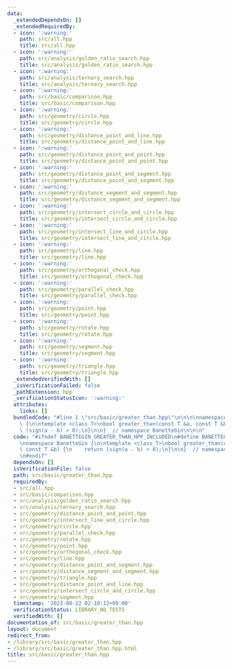 ```yaml
---
data:
  _extendedDependsOn: []
  _extendedRequiredBy:
  - icon: ':warning:'
    path: src/all.hpp
    title: src/all.hpp
  - icon: ':warning:'
    path: src/analysis/golden_ratio_search.hpp
    title: src/analysis/golden_ratio_search.hpp
  - icon: ':warning:'
    path: src/analysis/ternary_search.hpp
    title: src/analysis/ternary_search.hpp
  - icon: ':warning:'
    path: src/basic/comparison.hpp
    title: src/basic/comparison.hpp
  - icon: ':warning:'
    path: src/geometry/circle.hpp
    title: src/geometry/circle.hpp
  - icon: ':warning:'
    path: src/geometry/distance_point_and_line.hpp
    title: src/geometry/distance_point_and_line.hpp
  - icon: ':warning:'
    path: src/geometry/distance_point_and_point.hpp
    title: src/geometry/distance_point_and_point.hpp
  - icon: ':warning:'
    path: src/geometry/distance_point_and_segment.hpp
    title: src/geometry/distance_point_and_segment.hpp
  - icon: ':warning:'
    path: src/geometry/distance_segment_and_segment.hpp
    title: src/geometry/distance_segment_and_segment.hpp
  - icon: ':warning:'
    path: src/geometry/intersect_circle_and_circle.hpp
    title: src/geometry/intersect_circle_and_circle.hpp
  - icon: ':warning:'
    path: src/geometry/intersect_line_and_circle.hpp
    title: src/geometry/intersect_line_and_circle.hpp
  - icon: ':warning:'
    path: src/geometry/line.hpp
    title: src/geometry/line.hpp
  - icon: ':warning:'
    path: src/geometry/orthogonal_check.hpp
    title: src/geometry/orthogonal_check.hpp
  - icon: ':warning:'
    path: src/geometry/parallel_check.hpp
    title: src/geometry/parallel_check.hpp
  - icon: ':warning:'
    path: src/geometry/point.hpp
    title: src/geometry/point.hpp
  - icon: ':warning:'
    path: src/geometry/rotate.hpp
    title: src/geometry/rotate.hpp
  - icon: ':warning:'
    path: src/geometry/segment.hpp
    title: src/geometry/segment.hpp
  - icon: ':warning:'
    path: src/geometry/triangle.hpp
    title: src/geometry/triangle.hpp
  _extendedVerifiedWith: []
  _isVerificationFailed: false
  _pathExtension: hpp
  _verificationStatusIcon: ':warning:'
  attributes:
    links: []
  bundledCode: "#line 1 \"src/basic/greater_than.hpp\"\n\n\n\nnamespace BanetteGin\
    \ {\n\ntemplate <class T>\nbool greater_than(const T &a, const T &b) {\n    return\
    \ (sign(a - b) > 0);\n}\n\n}  // namespace BanetteGin\n\n\n"
  code: "#ifndef BANETTEGIN_GREATER_THAN_HPP_INCLUDED\n#define BANETTEGIN_GREATER_THAN_HPP_INCLUDED\n\
    \nnamespace BanetteGin {\n\ntemplate <class T>\nbool greater_than(const T &a,\
    \ const T &b) {\n    return (sign(a - b) > 0);\n}\n\n}  // namespace BanetteGin\n\
    \n#endif"
  dependsOn: []
  isVerificationFile: false
  path: src/basic/greater_than.hpp
  requiredBy:
  - src/all.hpp
  - src/basic/comparison.hpp
  - src/analysis/golden_ratio_search.hpp
  - src/analysis/ternary_search.hpp
  - src/geometry/distance_point_and_point.hpp
  - src/geometry/intersect_line_and_circle.hpp
  - src/geometry/circle.hpp
  - src/geometry/parallel_check.hpp
  - src/geometry/rotate.hpp
  - src/geometry/point.hpp
  - src/geometry/orthogonal_check.hpp
  - src/geometry/line.hpp
  - src/geometry/distance_point_and_segment.hpp
  - src/geometry/distance_segment_and_segment.hpp
  - src/geometry/triangle.hpp
  - src/geometry/distance_point_and_line.hpp
  - src/geometry/intersect_circle_and_circle.hpp
  - src/geometry/segment.hpp
  timestamp: '2023-08-22 02:10:12+09:00'
  verificationStatus: LIBRARY_NO_TESTS
  verifiedWith: []
documentation_of: src/basic/greater_than.hpp
layout: document
redirect_from:
- /library/src/basic/greater_than.hpp
- /library/src/basic/greater_than.hpp.html
title: src/basic/greater_than.hpp
---
```

